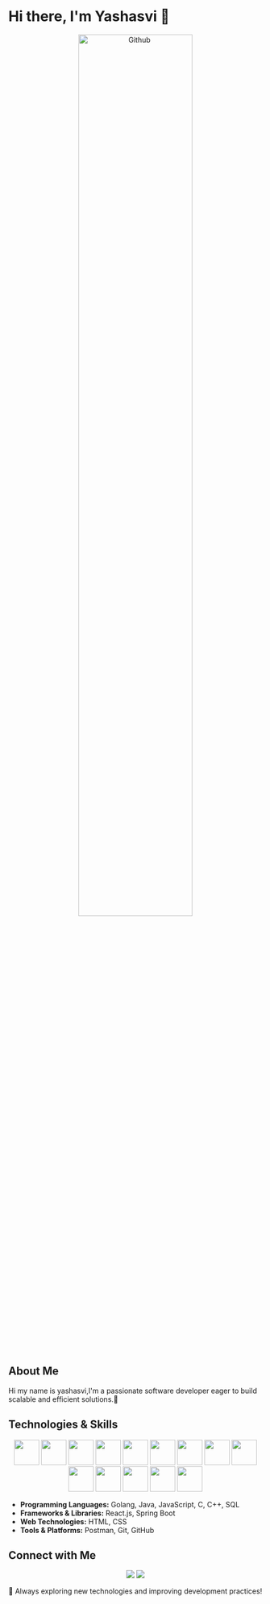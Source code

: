 # Hi there, I'm Yashasvi 👋

<p align="center">
    <img width="67%" alt="Github" src="https://raw.githubusercontent.com/onimur/.github/master/.resources/git-header.svg">
</p>

## About Me

Hi my name is yashasvi,I'm a passionate software developer eager to build scalable and efficient solutions.🚀

## Technologies & Skills

<p align="center">
    <img src="https://cdn.jsdelivr.net/gh/devicons/devicon/icons/go/go-original.svg" width="50px"/>
    <img src="https://cdn.jsdelivr.net/gh/devicons/devicon/icons/java/java-original.svg" width="50px"/>
    <img src="https://cdn.jsdelivr.net/gh/devicons/devicon/icons/javascript/javascript-original.svg" width="50px"/>
    <img src="https://cdn.jsdelivr.net/gh/devicons/devicon/icons/c/c-original.svg" width="50px"/>
    <img src="https://cdn.jsdelivr.net/gh/devicons/devicon/icons/cplusplus/cplusplus-original.svg" width="50px"/>
    <img src="https://cdn.jsdelivr.net/gh/devicons/devicon/icons/mysql/mysql-original.svg" width="50px"/>
    <img src="https://cdn.jsdelivr.net/gh/devicons/devicon/icons/react/react-original.svg" width="50px"/>
    <img src="https://cdn.jsdelivr.net/gh/devicons/devicon/icons/spring/spring-original.svg" width="50px"/>
    <img src="https://cdn.jsdelivr.net/gh/devicons/devicon/icons/html5/html5-original.svg" width="50px"/>
    <img src="https://cdn.jsdelivr.net/gh/devicons/devicon/icons/css3/css3-original.svg" width="50px"/>
    <img src="https://cdn.jsdelivr.net/gh/devicons/devicon/icons/postman/postman-original.svg" width="50px"/>
    <img src="https://cdn.jsdelivr.net/gh/devicons/devicon/icons/docker/docker-original.svg" width="50px"/>
    <img src="https://cdn.jsdelivr.net/gh/devicons/devicon/icons/git/git-original.svg" width="50px"/>
    <img src="https://cdn.jsdelivr.net/gh/devicons/devicon/icons/github/github-original.svg" width="50px"/>
</p>

- **Programming Languages:** Golang, Java, JavaScript, C, C++, SQL
- **Frameworks & Libraries:** React.js, Spring Boot
- **Web Technologies:** HTML, CSS
- **Tools & Platforms:** Postman, Git, GitHub

## Connect with Me

<p align="center">
    <a href="#"><img src="https://img.shields.io/badge/LinkedIn-blue?style=for-the-badge&logo=linkedin&logoColor=white"/></a>
    <a href="https://github.com/Yashasvi"><img src="https://img.shields.io/badge/GitHub-black?style=for-the-badge&logo=github&logoColor=white"/></a>
</p>

🚀 Always exploring new technologies and improving development practices!
